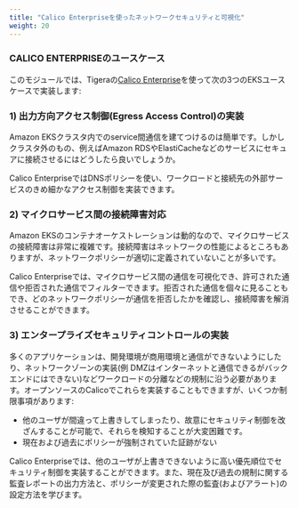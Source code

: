 ```yaml
---
title: "Calico Enterpriseを使ったネットワークセキュリティと可視化"
weight: 20
---
```


<!--
### CALICO ENTERPRISE USE CASES
-->
### CALICO ENTERPRISEのユースケース

<!--
In this module, we will use Tigera’s [Calico Enterprise](https://www.tigera.io/tigera-products/calico-enterprise) to implement the following 3 Amazon EKS use cases:
-->
このモジュールでは、Tigeraの[Calico Enterprise](https://www.tigera.io/tigera-products/calico-enterprise)を使って次の3つのEKSユースケースで実装します:

<!--
### 1) Implement Egress Access Controls
-->
### 1) 出力方向アクセス制御(Egress Access Control)の実装

<!--
   Establishing service to service connectivity within your Amazon EKS cluster is easy. But how do you enable some of your workloads to securely connect to services like Amazon RDS, ElasticCache, etc. that are external to the cluster.
-->
   Amazon EKSクラスタ内でのservice間通信を建てつけるのは簡単です。しかしクラスタ外のもの、例えばAmazon RDSやElastiCacheなどのサービスにセキュアに接続させるにはどうしたら良いでしょうか。

<!--
   With Calico Enterprise, you can author DNS Policies that implement fine-grained access controls between a workload and the external services it needs to connect to.
-->
   Calico EnterpriseではDNSポリシーを使い、ワークロードと接続先の外部サービスのきめ細かなアクセス制御を実装できます。

<!--
### 2) Troubleshoot Microservice Connectivity
-->
### 2) マイクロサービス間の接続障害対応

<!--
   Troubleshooting microservice connectivity issues can be incredibly difficult due to the dynamic nature of container orchestration in Amazon EKS. Connectivity issues can be related to network performance, but often are the result of your Network Policies not being defined properly.
-->
   Amazon EKSのコンテナオーケストレーションは動的なので、マイクロサービスの接続障害は非常に複雑です。接続障害はネットワークの性能によるところもありますが、ネットワークポリシーが適切に定義されていないことが多いです。

<!--
   With Calico Enterprise, you can explore a visual representation of all your microservices communicating with each other, and filter by connections that were accepted and denied. You can further drill into an individual denied connection to see which Network Policy evaluated and denied the connection, and then fix the policy to resolve the connectivity issue.
-->
   Calico Enterpriseでは、マイクロサービス間の通信を可視化でき、許可された通信や拒否された通信でフィルターできます。拒否された通信を個々に見ることもでき、どのネットワークポリシーが通信を拒否したかを確認し、接続障害を解消させることができます。

<!--
### 3) Implement Enterprise Security Controls
-->
### 3) エンタープライズセキュリティコントロールの実装

<!--
   Many applications have compliance requirements such as workload isolation, ensuring dev cannot talk to prod or implementing network zones (e.g. DMZ can communicate with the public internet but not your backend databases). While you can implement these rules using open-source Project Calico, there are a few limitations:
  - It is possible for other users to inadvertently override or intentionally tamper with your security controls, and very difficult to detect when that happens.
  - Proof that the policies have been enforced now and in the past is not possible
-->
   多くのアプリケーションは、開発環境が商用環境と通信ができないようにしたり、ネットワークゾーンの実装(例 DMZはインターネットと通信できるがバックエンドにはできない)などワークロードの分離などの規制に沿う必要があります。オープンソースのCalicoでこれらを実装することもできますが、いくつか制限事項があります:
  - 他のユーザが間違って上書きしてしまったり、故意にセキュリティ制御を改ざんすることが可能で、それらを検知することが大変困難です。
  - 現在および過去にポリシーが強制されていた証跡がない
 
<!--
With Calico Enterprise, you can implement Security Controls at a higher precedent policy tier that cannot be overridden by other users. You will also learn how to provide audit reports that demonstrate compliance now and historically, as well as audit (or alert on) changes to policies.
-->
Calico Enterpriseでは、他のユーザが上書きできないように高い優先順位でセキュリティ制御を実装することができます。また、現在及び過去の規制に関する監査レポートの出力方法と、ポリシーが変更された際の監査(およびアラート)の設定方法を学びます。
